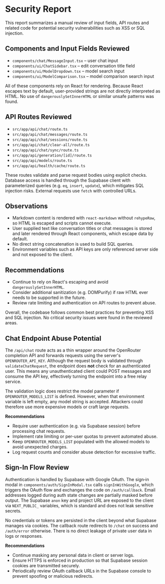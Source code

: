 # Security Report

This report summarizes a manual review of input fields, API routes and related code for potential security vulnerabilities such as XSS or SQL injection.

## Components and Input Fields Reviewed

- `components/chat/MessageInput.tsx` – user chat input
- `components/ui/ChatSidebar.tsx` – edit conversation title field
- `components/ui/ModelDropdown.tsx` – model search input
- `components/ui/ModelComparison.tsx` – model comparison search input

All of these components rely on React for rendering. Because React escapes text by default, user-provided strings are not directly interpreted as HTML. No use of `dangerouslySetInnerHTML` or similar unsafe patterns was found.

## API Routes Reviewed

- `src/app/api/chat/route.ts`
- `src/app/api/chat/messages/route.ts`
- `src/app/api/chat/sessions/route.ts`
- `src/app/api/chat/clear-all/route.ts`
- `src/app/api/chat/sync/route.ts`
- `src/app/api/generation/[id]/route.ts`
- `src/app/api/models/route.ts`
- `src/app/api/health/cache/route.ts`

These routes validate and parse request bodies using explicit checks. Database access is handled through the Supabase client with parameterized queries (e.g. `eq`, `insert`, `update`), which mitigates SQL injection risks. External requests use `fetch` with controlled URLs.

## Observations

- Markdown content is rendered with `react-markdown` without `rehypeRaw`, so HTML is escaped and scripts cannot execute.
- User supplied text like conversation titles or chat messages is stored and later rendered through React components, which escape data by default.
- No direct string concatenation is used to build SQL queries.
- Environment variables such as API keys are only referenced server side and not exposed to the client.

## Recommendations

- Continue to rely on React's escaping and avoid `dangerouslySetInnerHTML`.
- Consider additional sanitization (e.g. DOMPurify) if raw HTML ever needs to be supported in the future.
- Review rate limiting and authentication on API routes to prevent abuse.

Overall, the codebase follows common best practices for preventing XSS and SQL injection. No critical security issues were found in the reviewed areas.

## Chat Endpoint Abuse Potential

The `/api/chat` route acts as a thin wrapper around the OpenRouter completion API and forwards requests using the server's `OPENROUTER_API_KEY`. Although the request body is validated through `validateChatRequest`, the endpoint does **not** check for an authenticated user. This means any unauthenticated client could POST messages and consume the API key, effectively turning the endpoint into a free relay service.

The validation logic does restrict the model parameter if `OPENROUTER_MODELS_LIST` is defined. However, when that environment variable is left empty, any model string is accepted. Attackers could therefore use more expensive models or craft large requests.

**Recommendations**

- Require user authentication (e.g. via Supabase session) before processing chat requests.
- Implement rate limiting or per-user quotas to prevent automated abuse.
- Keep `OPENROUTER_MODELS_LIST` populated with the allowed models to avoid unexpected charges.
- Log request counts and consider abuse detection for excessive traffic.

## Sign-In Flow Review

Authentication is handled by Supabase with Google OAuth. The sign‑in modal in `components/auth/SignInModal.tsx` calls `signInWithGoogle`, which triggers the OAuth flow and exchanges the code on `/auth/callback`. Email addresses logged during auth state changes are partially masked before output. The Supabase `anon` key and project URL are exposed to the client via `NEXT_PUBLIC_` variables, which is standard and does not leak sensitive secrets.

No credentials or tokens are persisted in the client beyond what Supabase manages via cookies. The callback route redirects to `/chat` on success and `/auth/error` otherwise. There is no direct leakage of private user data in logs or responses.

**Recommendations**

- Continue masking any personal data in client or server logs.
- Ensure HTTPS is enforced in production so that Supabase session cookies are transmitted securely.
- Periodically review OAuth callback URLs in the Supabase console to prevent spoofing or malicious redirects.
